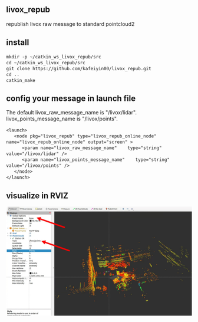 ## livox_repub
republish livox raw message to standard pointcloud2


## install

```
mkdir -p ~/catkin_ws_livox_repub/src
cd ~/catkin_ws_livox_repub/src
git clone https://github.com/kafeiyin00/livox_repub.git
cd ..
catkin_make
```

## config your message in launch file

The default livox_raw_message_name is "/livox/lidar". livox_points_message_name is "/livox/points".

```
<launch>
   <node pkg="livox_repub" type="livox_repub_online_node" name="livox_repub_online_node" output="screen" >
      <param name="livox_raw_message_name"    type="string"   value="/livox/lidar" />
      <param name="livox_points_message_name"    type="string"   value="/livox/points" />
   </node>
</launch>
```

## visualize in RVIZ

![](./doc/viz.jpg)
